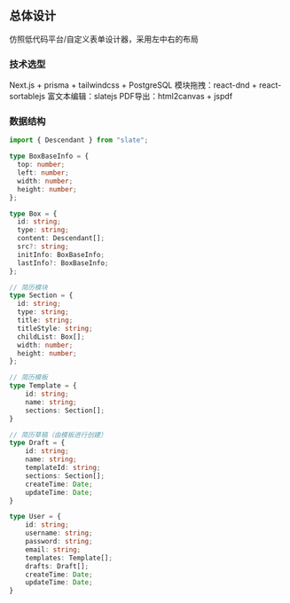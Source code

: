 ## 总体设计
仿照低代码平台/自定义表单设计器，采用左中右的布局

### 技术选型
Next.js + prisma + tailwindcss + PostgreSQL
模块拖拽：react-dnd + react-sortablejs
富文本编辑：slatejs
PDF导出：html2canvas + jspdf

### 数据结构

```ts
import { Descendant } from "slate";

type BoxBaseInfo = {
  top: number;
  left: number;
  width: number;
  height: number;
};

type Box = {
  id: string;
  type: string;
  content: Descendant[];
  src?: string;
  initInfo: BoxBaseInfo;
  lastInfo?: BoxBaseInfo;
};

// 简历模块
type Section = {
  id: string;
  type: string;
  title: string;
  titleStyle: string;
  childList: Box[];
  width: number;
  height: number;
};

// 简历模板
type Template = {
    id: string;
    name: string;
    sections: Section[];
}

// 简历草稿（由模板进行创建）
type Draft = {
    id: string;
    name: string;
    templateId: string;
    sections: Section[];
    createTime: Date;
    updateTime: Date;
}

type User = {
    id: string;
    username: string;
    password: string;
    email: string;
    templates: Template[];
    drafts: Draft[];
    createTime: Date;
    updateTime: Date;
}

```


